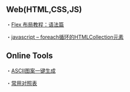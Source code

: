 ## Web(HTML,CSS,JS)
・[Flex 布局教程：语法篇](http://www.ruanyifeng.com/blog/2015/07/flex-grammar.html)

・[javascript – foreach循环的HTMLCollection元素](https://codeday.me/bug/20170630/30733.html)

## Online Tools
・[ASCII图案一键生成](http://www.network-science.de/ascii/)

・[常用对照表](https://tool.oschina.net/commons?type=2)
